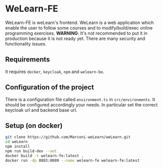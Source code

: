 # WeLearn-FE
WeLearn-FE is weLearn's frontend. WeLearn is a web application which enable the user to follow some courses and to modify/build/exec online programming exercises.
**WARNING**: It's not recommended to put it in production because it is not ready yet. There are many security and functionality issues.
## Requirements
It requires ```docker```, ```keycloak```, ```npm``` and ```welearn-be```.
## Configuration of the project
There is a configuration file called ```environment.ts``` in ```src/environments```. It should be configured accordingly your needs.
In particular set the correct keycloak url and backend base url.
## Setup (on docker)
```bash
git clone https://github.com/Marconi-weLearn/weLearn.git
cd weLearn
npm install
npm run build-dev --aot
docker build -t welearn-fe:latest .
docker run -dp 8083:8080 --name welearn-fe welearn-fe:latest
```
